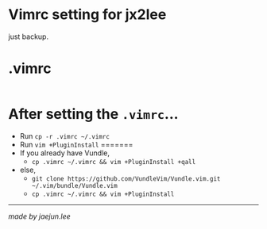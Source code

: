# Vimrc setting for jx2lee
just backup.

# .vimrc

```

```

# After setting the `.vimrc`...

* Run `cp -r .vimrc ~/.vimrc`
* Run `vim +PluginInstall`
=======
* If you already have Vundle,
  * `cp .vimrc ~/.vimrc && vim +PluginInstall +qall`
* else,
  * `git clone https://github.com/VundleVim/Vundle.vim.git ~/.vim/bundle/Vundle.vim`
  * `cp .vimrc ~/.vimrc && vim +PluginInstall`

---
*made by jaejun.lee*
